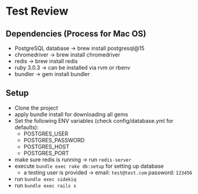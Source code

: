 
# Test Review

## Dependencies (Process for Mac OS)

- PostgreSQL database -> brew install postgresql@15
- chromedriver -> brew install chromedriver
- redis -> brew install redis
- ruby 3.0.3 -> can be installed via rvm or rbenv
- bundler -> gem install bundler


## Setup

- Clone the project
- apply bundle install for downloading all gems
- Set the following ENV variables (check config/database.yml for defaults):
    - POSTGRES_USER
    - POSTGRES_PASSWORD
    - POSTGRES_HOST
    - POSTGRES_PORT
- make sure redis is running -> run `redis-server`
- execute `bundle exec rake db:setup` for setting up database
    - a testing user is provided -> email: `test@test.com` password: `123456`
- run `bundle exec sidekiq`
- run `bundle exec rails s`